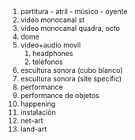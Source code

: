 


1. partitura - atril - músico - oyente
2. video monocanal st
3. video monocanal quadra, octo
4. dome
5. video+audio movil
	1. headphones
	2. teléfonos
6. escultura sonora (cubo blanco)
7. escultura sonora (site specific)
8. performance
9. performance de objetos
10. happening
11. instalación 
12. net-art
13. land-art